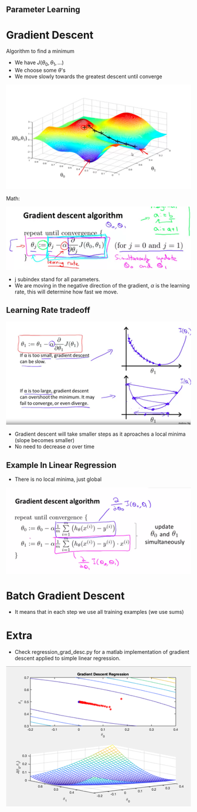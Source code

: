 ## Parameter Learning

# Gradient Descent

Algorithm to find a minimum

- We have $J({\theta_{0},\theta_{1},...})$
- We choose some $\theta$'s 
- We move slowly towards the greatest descent until converge

![ gradient descent ](./gradient_des.png)

Math:

![ gradient descent ](./algorithm_grad.png)

- j subindex stand for all parameters.
- We are moving in the negative direction of the gradient, $\alpha$ is the learning rate, this will determine how fast we move.

## Learning Rate tradeoff

![ gradient descent ](./learn_rate.png)

- Gradient descent will take smaller steps as it aproaches a local minima (slope becomes smaller)
- No need to decrease $\alpha$ over time

## Example In Linear Regression

- There is no local minima, just global

![ gradient descent ](./reg_desc.png)

# Batch Gradient Descent

- It means that in each step we use all training examples (we use sums)

# Extra

* Check regression_grad_desc.py for a matlab implementation of gradient descent applied to simple linear regression.

![ gradient descent ](./example_reg.png)